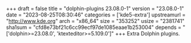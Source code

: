 +++
draft = false
title = "dolphin-plugins 23.08.0-1"
version = "23.08.0-1"
date = "2023-08-25T08:30:46"
categories = ['kde5-extra']
upstreamurl = "http://www.kde.org"
arch = "x86_64"
size = "353252"
usize = "2381741"
sha1sum = "cfd8e73bf21c6cc99ecf97de1085eaae1b253004"
depends = "['dolphin>=23.08.0', 'ktexteditor>=5.109.0']"
+++
Extra Dolphin plugins.
